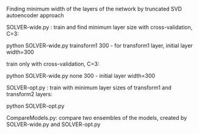 Finding minimum width of the layers of the network by truncated SVD autoencoder approach

SOLVER-wide.py    :
train and find minimum layer size with cross-validation, C=3:

 python SOLVER-wide.py trainsform1 300      - for transform1 layer, initial layer width=300

train only with cross-validation, C=3:

 python SOLVER-wide.py none 300      - initial layer width=300


SOLVER-opt.py    :
train with minimum layer sizes of transform1 and transform2 layers:

 python SOLVER-opt.py

CompareModels.py:
 compare two ensembles of the models, created by SOLVER-wide.py and SOLVER-opt.py

